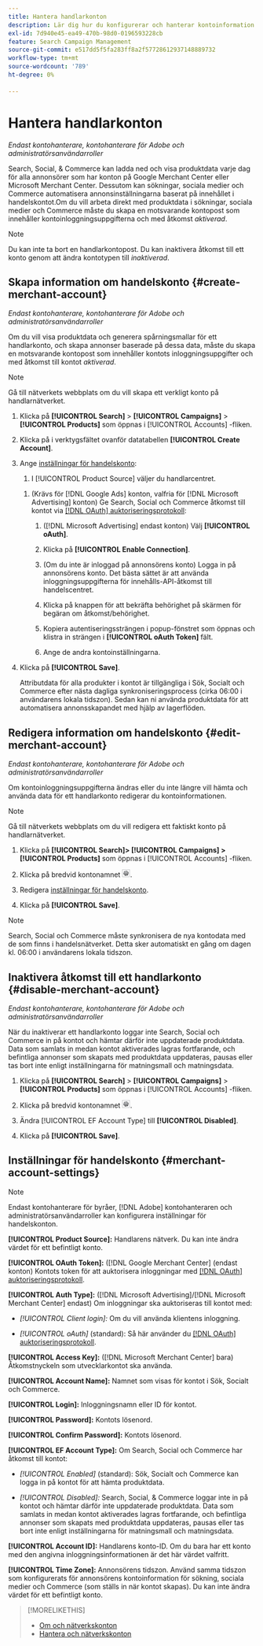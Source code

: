 ```yaml
---
title: Hantera handlarkonton
description: Lär dig hur du konfigurerar och hanterar kontoinformation för ett handlarcenterkonto.
exl-id: 7d940e45-ea49-470b-98d0-0196593228cb
feature: Search Campaign Management
source-git-commit: e517dd5f5fa283ff8a2f57728612937148889732
workflow-type: tm+mt
source-wordcount: '789'
ht-degree: 0%

---
```


# Hantera handlarkonton

*Endast kontohanterare, kontohanterare för Adobe och administratörsanvändarroller*

Search, Social, &amp; Commerce kan ladda ned och visa produktdata varje dag för alla annonsörer som har konton på Google Merchant Center eller Microsoft Merchant Center. Dessutom kan sökningar, sociala medier och Commerce automatisera annonsinställningarna baserat på innehållet i handelskontot.Om du vill arbeta direkt med produktdata i sökningar, sociala medier och Commerce måste du skapa en motsvarande kontopost som innehåller kontoinloggningsuppgifterna och med åtkomst *aktiverad*.

>[!NOTE]
>
>Du kan inte ta bort en handlarkontopost. Du kan inaktivera åtkomst till ett konto genom att ändra kontotypen till *inaktiverad*.

## Skapa information om handelskonto {#create-merchant-account}

*Endast kontohanterare, kontohanterare för Adobe och administratörsanvändarroller*

Om du vill visa produktdata och generera spårningsmallar för ett handlarkonto, och skapa annonser baserade på dessa data, måste du skapa en motsvarande kontopost som innehåller kontots inloggningsuppgifter och med åtkomst till kontot *aktiverad*.

>[!NOTE]
>
>Gå till nätverkets webbplats om du vill skapa ett verkligt konto på handlarnätverket.

1. Klicka på **[!UICONTROL Search]** \> **[!UICONTROL Campaigns]** \> **[!UICONTROL Products]** som öppnas i [!UICONTROL Accounts] -fliken.

1. Klicka på i verktygsfältet ovanför datatabellen **[!UICONTROL Create Account]**.

1. Ange [inställningar för handelskonto](#merchant-account-settings):

   1. I [!UICONTROL Product Source] väljer du handlarcentret.

   <!--

   1. ([!DNL Meta Ads] accounts only) Log in to the [!DNL Meta Ads] account.

   And are there additional steps just for Meta? If so, create a separate procedure for it.
   
   -->

   1. (Krävs för [!DNL Google Ads] konton, valfria för [!DNL Microsoft Advertising] konton) Ge Search, Social och Commerce åtkomst till kontot via [[!DNL OAuth] auktoriseringsprotokoll](https://oauth.net/2/):

      1. ([!DNL Microsoft Advertising] endast konton) Välj **[!UICONTROL oAuth]**.

      1. Klicka på **[!UICONTROL Enable Connection]**.

      1. (Om du inte är inloggad på annonsörens konto) Logga in på annonsörens konto. Det bästa sättet är att använda inloggningsuppgifterna för innehålls-API-åtkomst till handelscentret.

      1. Klicka på knappen för att bekräfta behörighet på skärmen för begäran om åtkomst/behörighet.

      1. Kopiera autentiseringssträngen i popup-fönstret som öppnas och klistra in strängen i **[!UICONTROL oAuth Token]** fält.

      1. Ange de andra kontoinställningarna.

1. Klicka på **[!UICONTROL Save]**.

   Attributdata för alla produkter i kontot är tillgängliga i Sök, Socialt och Commerce efter nästa dagliga synkroniseringsprocess (cirka 06:00 i användarens lokala tidszon). Sedan kan ni använda produktdata för att automatisera annonsskapandet med hjälp av lagerflöden.

## Redigera information om handelskonto {#edit-merchant-account}

*Endast kontohanterare, kontohanterare för Adobe och administratörsanvändarroller*

Om kontoinloggningsuppgifterna ändras eller du inte längre vill hämta och använda data för ett handlarkonto redigerar du kontoinformationen.

>[!NOTE]
>
>Gå till nätverkets webbplats om du vill redigera ett faktiskt konto på handlarnätverket.

1. Klicka på **[!UICONTROL Search]\> [!UICONTROL Campaigns] \>[!UICONTROL Products]** som öppnas i [!UICONTROL Accounts] -fliken.

1. Klicka på bredvid kontonamnet ![Visa/redigera inställningar](/help/search-social-commerce/assets/settings.png "Visa/redigera inställningar").

1. Redigera [inställningar för handelskonto](#merchant-account-settings).

1. Klicka på **[!UICONTROL Save]**.

>[!NOTE]
>
>Search, Social och Commerce måste synkronisera de nya kontodata med de som finns i handelsnätverket. Detta sker automatiskt en gång om dagen kl. 06:00 i användarens lokala tidszon.

## Inaktivera åtkomst till ett handlarkonto {#disable-merchant-account}

*Endast kontohanterare, kontohanterare för Adobe och administratörsanvändarroller*

När du inaktiverar ett handlarkonto loggar inte Search, Social och Commerce in på kontot och hämtar därför inte uppdaterade produktdata. Data som samlats in medan kontot aktiverades lagras fortfarande, och befintliga annonser som skapats med produktdata uppdateras, pausas eller tas bort inte enligt inställningarna för matningsmall och matningsdata.

1. Klicka på **[!UICONTROL Search]** \> **[!UICONTROL Campaigns]** \> **[!UICONTROL Products]** som öppnas i [!UICONTROL Accounts] -fliken.

1. Klicka på bredvid kontonamnet ![Visa/redigera inställningar](/help/search-social-commerce/assets/settings.png "Visa/redigera inställningar").

1. Ändra [!UICONTROL EF Account Type] till **[!UICONTROL Disabled]**.

1. Klicka på **[!UICONTROL Save]**.

## Inställningar för handelskonto {#merchant-account-settings}

>[!NOTE]
>
>Endast kontohanterare för byråer, [!DNL Adobe] kontohanteraren och administratörsanvändarroller kan konfigurera inställningar för handelskonton.

**[!UICONTROL Product Source]:** Handlarens nätverk. Du kan inte ändra värdet för ett befintligt konto.

**[!UICONTROL OAuth Token]:** ([!DNL Google Merchant Center] (endast konton) Kontots token för att auktorisera inloggningar med [[!DNL OAuth] auktoriseringsprotokoll](https://oauth.net/2/).

**[!UICONTROL Auth Type]:** ([!DNL Microsoft Advertising]/[!DNL Microsoft Merchant Center] endast) Om inloggningar ska auktoriseras till kontot med:

* *[!UICONTROL Client login]:* Om du vill använda klientens inloggning.

* *[!UICONTROL oAuth]* (standard): Så här använder du [[!DNL OAuth] auktoriseringsprotokoll](https://oauth.net/2/).

**[!UICONTROL Access Key]:** ([!DNL Microsoft Merchant Center] bara) Åtkomstnyckeln som utvecklarkontot ska använda.

**[!UICONTROL Account Name]:** Namnet som visas för kontot i Sök, Socialt och Commerce.

**[!UICONTROL Login]:** Inloggningsnamn eller ID för kontot.

**[!UICONTROL Password]:** Kontots lösenord.

**[!UICONTROL Confirm Password]:** Kontots lösenord.

**[!UICONTROL EF Account Type]:** Om Search, Social och Commerce har åtkomst till kontot:

* *[!UICONTROL Enabled]* (standard): Sök, Socialt och Commerce kan logga in på kontot för att hämta produktdata.

* *[!UICONTROL Disabled]:* Search, Social, &amp; Commerce loggar inte in på kontot och hämtar därför inte uppdaterade produktdata. Data som samlats in medan kontot aktiverades lagras fortfarande, och befintliga annonser som skapats med produktdata uppdateras, pausas eller tas bort inte enligt inställningarna för matningsmall och matningsdata.

**[!UICONTROL Account ID]:** Handlarens konto-ID. Om du bara har ett konto med den angivna inloggningsinformationen är det här värdet valfritt.

**[!UICONTROL Time Zone]:** Annonsörens tidszon. Använd samma tidszon som konfigurerats för annonsörens kontoinformation för sökning, sociala medier och Commerce (som ställs in när kontot skapas). Du kan inte ändra värdet för ett befintligt konto.

>[!MORELIKETHIS]
>
>* [Om och nätverkskonton](ad-network-account-about.md)
>* [Hantera och nätverkskonton](ad-network-account-manage.md)
